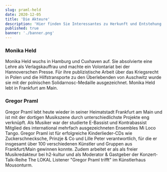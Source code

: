 ```yaml
---
slug: praml-held
date: 2020-12-05
title: 'Die Akteure'
description: 'Hier finden Sie Interessantes zu Herkunft und Entstehung des Vereins.'
published: true
banner: './banner.png'
---
```


<article>
<section>

# Monika Held
Monika Held wuchs in Hamburg und Cuxhaven auf. Sie absolvierte eine Lehre als Verlagskauffrau und machte ein Volontariat bei der Hannoverschen Presse. Für ihre publizistische Arbeit über das Kriegsrecht in Polen und die Hilfstransporte zu den Überlebenden von Auschwitz wurde sie mit der polnischen Solidarnosc-Medaille ausgezeichnet. Monika Held lebt in Frankfurt am Main.


</section>
<section>

# Gregor Praml
Gregor Praml lebt heute wieder in seiner Heimatstadt Frankfurt am Main und ist mit der dortigen Musikszene durch unterschiedlichste Projekte eng verknüpft. Als Musiker war der studierte E-Bassist und Kontrabassist Mitglied des international mehrfach ausgezeichneten Ensembles Mi Loco Tango. Gregor Praml ist für erfolgreiche Kinderlieder-CDs wie Zuckerschnecksche, Prinzje & Co und Lille Peter verantwortlich, für die er insgesamt über 100 verschiedenen Künstler und Gruppen aus Frankfurt/Main gewinnen konnte. Zudem arbeitet er als als freier Musikredakteur bei h2-kultur und als Moderator & Gastgeber der Konzert-Talk-Reihe The LOKAL Listener "Gregor Praml trifft" im Künstlerhaus Mousonturm.

</section>



</article>
